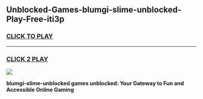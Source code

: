 
## Unblocked-Games-blumgi-slime-unblocked-Play-Free-iti3p
<h3>
<a href="https://premium76.site?title=blumgi-slime-unblocked&ref=18A">CLICK TO PLAY</a></h3>
<hr>

<h3>
<a href="https://premium76.site?title=blumgi-slime-unblocked&ref=18A">CLICK 2 PLAY</a>
  
</h3>

<a href="https://premium76.site?title=blumgi-slime-unblocked&ref=18A"><img src="https://clearcache.store/games.png"></a>


**blumgi-slime-unblocked games unblocked: Your Gateway to Fun and Accessible Online Gaming**
